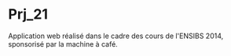 Prj_21
======

Application web réalisé dans le cadre des cours de l'ENSIBS 2014, sponsorisé par la machine à café.
